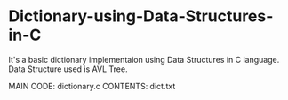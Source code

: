 # Dictionary-using-Data-Structures-in-C
It's a basic dictionary implementaion using Data Structures in C language. Data Structure used is AVL Tree.

MAIN CODE: dictionary.c
CONTENTS: dict.txt
